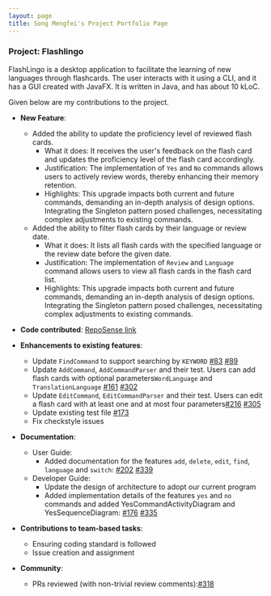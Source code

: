 ```yaml
---
layout: page
title: Song Mengfei's Project Portfolio Page
---
```


### Project: Flashlingo

FlashLingo is a desktop application to facilitate the learning of new languages through flashcards. The user interacts with it using a CLI, and it has a GUI created with JavaFX. It is written in Java, and has about 10 kLoC.

Given below are my contributions to the project.

* **New Feature**: 
  * Added the ability to update the proficiency level of reviewed flash cards.
      * What it does: It receives the user's feedback on the flash card and updates the proficiency level of the flash card accordingly.
      * Justification: The implementation of `Yes` and `No` commands allows users to actively review words, thereby enhancing their memory retention.
      * Highlights: This upgrade impacts both current and future commands, demanding an in-depth analysis of design options. Integrating the Singleton pattern posed challenges, necessitating complex adjustments to existing commands.
  * Added the ability to filter flash cards by their language or review date.
      * What it does: It lists all flash cards with the specified language or the review date before the given date.
      * Justification: The implementation of `Review` and `Language` command allows users to view all flash cards in the flash card list.
      * Highlights: This upgrade impacts both current and future commands, demanding an in-depth analysis of design options. Integrating the Singleton pattern posed challenges, necessitating complex adjustments to existing commands.

* **Code contributed**: [RepoSense link](https://nus-cs2103-ay2324s1.github.io/tp-dashboard/?search=song-mengfei&breakdown=true)

* **Enhancements to existing features**:
    * Update `FindCommand` to support searching by `KEYWORD` [#83](https://github.com/AY2324S1-CS2103T-T11-4/tp/pull/83) [#89](https://github.com/AY2324S1-CS2103T-T11-4/tp/pull/89)
    * Update `AddCommand`, `AddCommandParser` and their test. Users can add flash cards with optional parameters`WordLanguage` and `TranslationLanguage` [#161](https://github.com/AY2324S1-CS2103T-T11-4/tp/pull/161) [#302](https://github.com/AY2324S1-CS2103T-T11-4/tp/pull/302)
    * Update `EditCommand`, `EditCommandParser` and their test. Users can edit a flash card with at least one and at most four parameters[#216](https://github.com/AY2324S1-CS2103T-T11-4/tp/pull/216) [#305](https://github.com/AY2324S1-CS2103T-T11-4/tp/pull/305)
    * Update existing test file [#173](https://github.com/AY2324S1-CS2103T-T11-4/tp/pull/173)
    * Fix checkstyle issues

* **Documentation**:
    * User Guide:
        * Added documentation for the features `add`, `delete`, `edit`, `find`, `language` and `switch`: [#202](https://github.com/AY2324S1-CS2103T-T11-4/tp/pull/202) [#339](https://github.com/AY2324S1-CS2103T-T11-4/tp/pull/339)
    * Developer Guide:
        * Update the design of architecture to adopt our current program
        * Added implementation details of the features `yes` and `no` commands and added YesCommandActivityDiagram and YesSequenceDiagram: [#176](https://github.com/AY2324S1-CS2103T-T11-4/tp/pull/176) [#335](https://github.com/AY2324S1-CS2103T-T11-4/tp/pull/335)

* **Contributions to team-based tasks**:
    * Ensuring coding standard is followed
    * Issue creation and assignment
* **Community**:
    * PRs reviewed (with non-trivial review comments):[#318](https://github.com/AY2324S1-CS2103T-T11-4/tp/pull/318)

